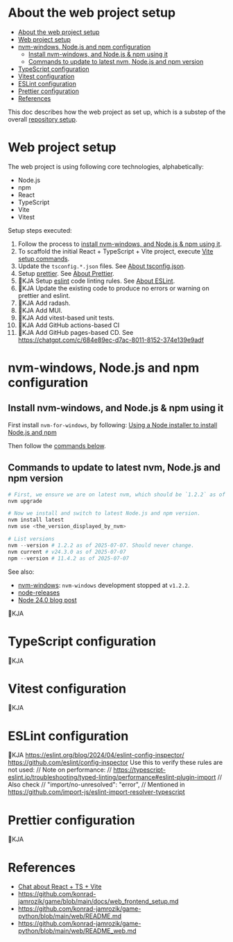 
# About the web project setup

- [About the web project setup](#about-the-web-project-setup)
- [Web project setup](#web-project-setup)
- [nvm-windows, Node.js and npm configuration](#nvm-windows-nodejs-and-npm-configuration)
  - [Install nvm-windows, and Node.js \& npm using it](#install-nvm-windows-and-nodejs--npm-using-it)
  - [Commands to update to latest nvm, Node.js and npm version](#commands-to-update-to-latest-nvm-nodejs-and-npm-version)
- [TypeScript configuration](#typescript-configuration)
- [Vitest configuration](#vitest-configuration)
- [ESLint configuration](#eslint-configuration)
- [Prettier configuration](#prettier-configuration)
- [References](#references)

This doc describes how the web project as set up, which is a substep of the overall [repository setup](./about_setup_repo.md).

# Web project setup

The web project is using following core technologies, alphabetically:

- Node.js
- npm
- React
- TypeScript
- Vite
- Vitest

Setup steps executed:

1. Follow the process to [install nvm-windows, and Node.js & npm using it](#install-nvm-windows-and-nodejs--npm-using-it).
1. To scaffold the initial React + TypeScript + Vite project, execute [Vite setup commands](about_vite.md#vite-setup-commands).
1. Update the `tsconfig.*.json` files. See [About tsconfig.json](about_tsconfig.md).
1. Setup [prettier]. See [About Prettier](about_prettier.md).
1. 🚧KJA Setup [eslint] code linting rules. See [About ESLint](about_eslint.md).
1. 🚧KJA Update the existing code to produce no errors or warning on prettier and eslint.
1. 🚧KJA Add radash.
1. 🚧KJA Add MUI.
1. 🚧KJA Add vitest-based unit tests.
1. 🚧KJA Add GitHub actions-based CI
1. 🚧KJA Add GitHub pages-based CD. See https://chatgpt.com/c/684e89ec-d7ac-8011-8152-374e139e9adf

# nvm-windows, Node.js and npm configuration

## Install nvm-windows, and Node.js & npm using it

First install `nvm-for-windows`, by following: [Using a Node installer to install Node.js and npm][npm-use-nvm]

Then follow the [commands below](#commands-to-update-to-latest-nvm-nodejs-and-npm-version).

## Commands to update to latest nvm, Node.js and npm version

```powershell
# First, we ensure we are on latest nvm, which should be `1.2.2` as of 2025-07-07 and never go above that.
nvm upgrade

# Now we install and switch to latest Node.js and npm version.
nvm install latest
nvm use <the_version_displayed_by_nvm>

# List versions
nvm --version # 1.2.2 as of 2025-07-07. Should never change.
nvm current # v24.3.0 as of 2025-07-07
npm --version # 11.4.2 as of 2025-07-07
```

See also:

- [nvm-windows]: `nvm-windows` development stopped at `v1.2.2`.
- [node-releases]
- [Node 24.0 blog post][node-24.0-blog]

🚧KJA

# TypeScript configuration

🚧KJA

# Vitest configuration

🚧KJA

# ESLint configuration

🚧KJA https://eslint.org/blog/2024/04/eslint-config-inspector/
https://github.com/eslint/config-inspector
Use this to verify these rules are not used:
// Note on performance:
// https://typescript-eslint.io/troubleshooting/typed-linting/performance#eslint-plugin-import
// Also check
// "import/no-unresolved": "error",
// Mentioned in https://github.com/import-js/eslint-import-resolver-typescript

# Prettier configuration

🚧KJA

# References

- [Chat about React + TS + Vite]
- https://github.com/konrad-jamrozik/game/blob/main/docs/web_frontend_setup.md
- https://github.com/konrad-jamrozik/game-python/blob/main/web/README.md
- https://github.com/konrad-jamrozik/game-python/blob/main/web/README_web.md

[Chat about React + TS + Vite]: https://chatgpt.com/c/684e85cf-dc74-8011-ae8b-18e5d8a16be4
[eslint]: https://eslint.org/
[node-24.0-blog]: https://nodejs.org/en/blog/release/v24.0.0
[node-releases]: https://nodejs.org/en/about/previous-releases
[npm-use-nvm]: https://docs.npmjs.com/downloading-and-installing-node-js-and-npm#using-a-node-version-manager-to-install-nodejs-and-npm
[nvm-windows]: https://github.com/coreybutler/nvm-windows
[prettier]: https://prettier.io/
